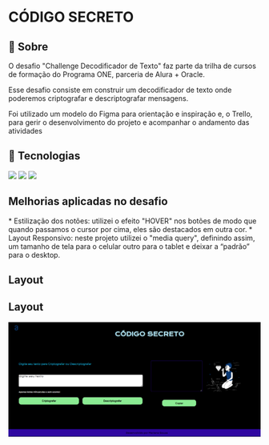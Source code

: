 <h1>CÓDIGO SECRETO</h1>

<h2>🔖 Sobre</h2>
<p> O desafio "Challenge Decodificador de Texto" faz parte da trilha de cursos de formação do Programa ONE, parceria de Alura + Oracle.</p>
<p> Esse desafio consiste em construir um decodificador de texto onde poderemos criptografar e descriptografar mensagens.</p>
<p>Foi utilizado um modelo do Figma para orientação e inspiração e, o Trello, para gerir o desenvolvimento do projeto e acompanhar o andamento das atividades</p>

## 🚀 Tecnologias
<div>
  <img src="https://img.shields.io/badge/HTML-239120?style=for-the-badge&logo=html5&logoColor=white">
  <img src="https://img.shields.io/badge/CSS-239120?&style=for-the-badge&logo=css3&logoColor=white">
  <img src="https://img.shields.io/badge/JavaScript-F7DF1E?style=for-the-badge&logo=javascript&logoColor=black">
</div>

<h2> Melhorias aplicadas no desafio</h2>
<p>* Estilização dos notões: utilizei o efeito "HOVER" nos botões de modo que quando passamos o cursor por cima, eles são destacados em outra cor.
* Layout Responsivo: neste projeto utilizei o "media query", definindo assim, um tamanho de tela para o celular outro para o tablet e deixar a “padrão” para o desktop.
</p>

## Layout
<h2>Layout</h2>
<div>
  <img src="./assets/Layout.PNG">
</div>
